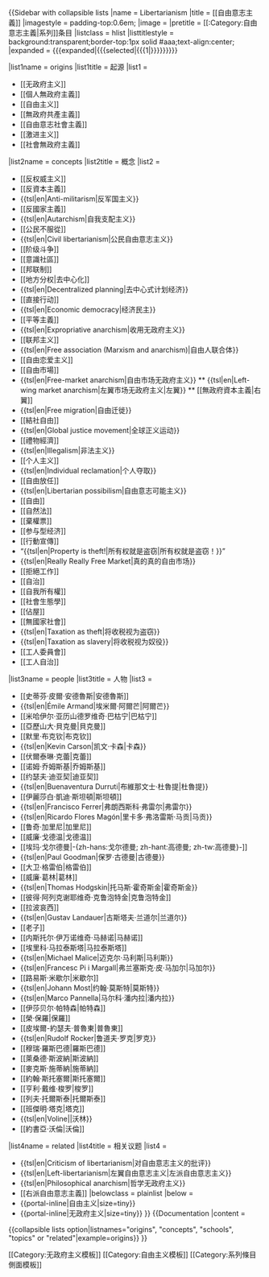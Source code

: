 {{Sidebar with collapsible lists
|name = Libertarianism
|title = [[自由意志主義]]
|imagestyle = padding-top:0.6em;
|image =
|pretitle = [[:Category:自由意志主義|系列]]条目
|listclass = hlist
|listtitlestyle = background:transparent;border-top:1px solid #aaa;text-align:center;
|expanded = {{{expanded|{{{selected|{{{1|}}}}}}}}}
<!---------------------- Origins -------------------------->
|list1name = origins
|list1title = 起源
|list1 =
* [[无政府主义]]
* [[個人無政府主義]]
* [[自由主义]]
* [[無政府共產主義]]
* [[自由意志社會主義]]
* [[激进主义]]
* [[社會無政府主義]]
<!--------------------- Concepts -------------------------->
|list2name = concepts
|list2title = 概念
|list2 =
* [[反权威主义]]
* [[反資本主義]]
* {{tsl|en|Anti-militarism|反军国主义}}
* [[反國家主義]]
* {{tsl|en|Autarchism|自我支配主义}}
* [[公民不服從]]
* {{tsl|en|Civil libertarianism|公民自由意志主义}}
* [[阶级斗争]]
* [[意識社區]]
* [[邦联制]]
* [[地方分权|去中心化]]
* {{tsl|en|Decentralized planning|去中心式计划经济}}
* [[直接行动]]
* {{tsl|en|Economic democracy|经济民主}}
* [[平等主義]]
* {{tsl|en|Expropriative anarchism|收用无政府主义}}
* [[联邦主义]]
* {{tsl|en|Free association (Marxism and anarchism)|自由人联合体}}
* [[自由恋爱主义]]
* [[自由市場]]
* {{tsl|en|Free-market anarchism|自由市场无政府主义}}
** {{tsl|en|Left-wing market anarchism|左翼市场无政府主义|左翼}}
** [[無政府資本主義|右翼]]
* {{tsl|en|Free migration|自由迁徙}}
* [[結社自由]]
* {{tsl|en|Global justice movement|全球正义运动}}
* [[禮物經濟]]
* {{tsl|en|Illegalism|非法主义}}
* [[个人主义]]
* {{tsl|en|Individual reclamation|个人夺取}}
* [[自由放任]]
* {{tsl|en|Libertarian possibilism|自由意志可能主义}}
* [[自由]]
* [[自然法]]
* [[棄權票]]
* [[参与型经济]]
* [[行動宣傳]]
* “{{tsl|en|Property is theft!|所有权就是盗窃|所有权就是盗窃！}}”
* {{tsl|en|Really Really Free Market|真的真的自由市场}}
* [[拒絕工作]]
* [[自治]]
* [[自我所有權]]
* [[社會生態學]]
* [[佔屋]]
* [[無國家社會]]
* {{tsl|en|Taxation as theft|将收税视为盗窃}}
* {{tsl|en|Taxation as slavery|将收税视为奴役}}
* [[工人委員會]]
* [[工人自治]]
<!----------------------- People -------------------------->
|list3name = people
|list3title = 人物
|list3 =
* [[史蒂芬·皮爾·安德魯斯|安德魯斯]]
* {{tsl|en|Émile Armand|埃米爾·阿爾芒|阿爾芒}}
* [[米哈伊尔·亚历山德罗维奇·巴枯宁|巴枯宁]]
* [[亞歷山大·貝克曼|貝克曼]]
* [[默里·布克钦|布克钦]]
* {{tsl|en|Kevin Carson|凯文·卡森|卡森}}
* [[伏爾泰琳·克蕾|克蕾]]
* [[诺姆·乔姆斯基|乔姆斯基]]
* [[约瑟夫·迪亚契|迪亚契]]
* {{tsl|en|Buenaventura Durruti|布維那文士·杜魯提|杜魯提}}
* [[伊麗莎白·凱迪·斯坦頓|斯坦頓]]
* {{tsl|en|Francisco Ferrer|弗朗西斯科·弗雷尔|弗雷尔}}
* {{tsl|en|Ricardo Flores Magón|里卡多·弗洛雷斯·马贡|马贡}}
* [[鲁奇·加里尼|加里尼]]
* [[威廉·戈德温|戈德温]]
* [[埃玛·戈尔德曼|-{zh-hans:戈尔德曼; zh-hant:高德曼; zh-tw:高德曼}-]]
* {{tsl|en|Paul Goodman|保罗·古德曼|古德曼}}
* [[大卫·格雷伯|格雷伯]]
* [[威廉·葛林|葛林]]
* {{tsl|en|Thomas Hodgskin|托马斯·霍奇斯金|霍奇斯金}}
* [[彼得·阿列克谢耶维奇·克鲁泡特金|克鲁泡特金]]
* [[拉波哀西]]
* {{tsl|en|Gustav Landauer|古斯塔夫·兰道尔|兰道尔}}
* [[老子]]
* [[内斯托尔·伊万诺维奇·马赫诺|马赫诺]]
* [[埃里科·马拉泰斯塔|马拉泰斯塔]]
* {{tsl|en|Michael Malice|迈克尔·马利斯|马利斯}}
* {{tsl|en|Francesc Pi i Margall|弗兰塞斯克·皮·马加尔|马加尔}}
* [[路易斯·米歇尔|米歇尔]]
* {{tsl|en|Johann Most|约翰·莫斯特|莫斯特}}
* {{tsl|en|Marco Pannella|马尔科·潘内拉|潘内拉}}
* [[伊莎贝尔·帕特森|帕特森]]
* [[榮·保羅|保羅]]
* [[皮埃爾-約瑟夫·普魯東|普魯東]]
* {{tsl|en|Rudolf Rocker|鲁道夫·罗克|罗克}}
* [[穆瑞·羅斯巴德|羅斯巴德]]
* [[萊桑德·斯波納|斯波納]]
* [[麥克斯·施蒂納|施蒂納]]
* [[約翰·斯托塞爾|斯托塞爾]] 
* [[亨利·戴维·梭罗|梭罗]]
* [[列夫·托爾斯泰|托爾斯泰]]
* [[班傑明·塔克|塔克]]
* {{tsl|en|Voline||沃林}}
* [[約書亞·沃倫|沃倫]]
<!---------------------- Related -------------------------->
|list4name = related
|list4title = 相关议题
|list4 =
* {{tsl|en|Criticism of libertarianism|对自由意志主义的批评}}
* {{tsl|en|Left-libertarianism|左翼自由意志主义|左派自由意志主义}}
* {{tsl|en|Philosophical anarchism|哲学无政府主义}}
* [[右派自由意志主義]]
|belowclass = plainlist
|below =
* {{portal-inline|自由主义|size=tiny}}
* {{portal-inline|无政府主义|size=tiny}}
}}<noinclude>
{{Documentation
|content =
<!--{{caution|{{tl|Libertarianism}} exists as an alternate version of this template. Any content changes made here should be made there as well.}}-->
{{collapsible lists option|listnames="origins", "concepts", "schools", "topics" or "related"|example=origins}}
}}
<!-- End documentation. -->
<!-- Categories. -->
[[Category:无政府主义模板]]
[[Category:自由主义模板]]
[[Category:系列條目側面模板]]
</noinclude>